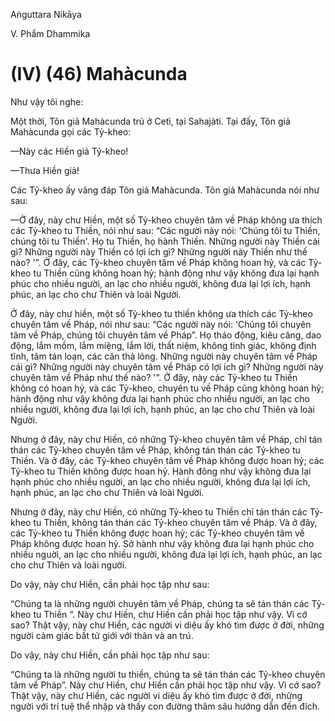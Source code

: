 Aṅguttara Nikāya

V. Phẩm Dhammika

# (IV) (46) Mahàcunda

Như vậy tôi nghe:

Một thời, Tôn giả Mahàcunda trú ở Cetì, tại Sahajàti. Tại đấy, Tôn giả Mahàcunda gọi các Tỷ-kheo:

—Này các Hiền giả Tỷ-kheo!

—Thưa Hiền giả!

Các Tỷ-kheo ấy vâng đáp Tôn giả Mahàcunda. Tôn giả Mahàcunda nói như sau:

—Ở đây, này chư Hiền, một số Tỷ-kheo chuyên tâm về Pháp không ưa thích các Tỷ-kheo tu Thiền, nói như sau: “Các người này nói: 'Chúng tôi tu Thiền, chúng tôi tu Thiền'. Họ tu Thiền, họ hành Thiền. Những người này Thiền cái gì? Những người này Thiền có lợi ích gì? Những người này Thiền như thế nào? '”. Ở đây, các Tỷ-kheo chuyên tâm về Pháp không hoan hỷ, và các Tỷ-kheo tu Thiền cũng không hoan hỷ; hành động như vậy không đưa lại hạnh phúc cho nhiều người, an lạc cho nhiều người, không đưa lại lợi ích, hạnh phúc, an lạc cho chư Thiên và loài Người.

Ở đây, này chư hiền, một số Tỷ-kheo tu thiền không ưa thích các Tỷ-kheo chuyên tâm về Pháp, nói như sau: “Các người này nói: 'Chúng tôi chuyên tâm về Pháp, chúng tôi chuyên tâm về Pháp”. Họ tháo động, kiêu căng, dao động, lắm mồm, lắm miệng, lắm lời, thất niệm, không tỉnh giác, không định tĩnh, tâm tán loạn, các căn thả lỏng. Những người này chuyên tâm về Pháp cái gì? Những người này chuyên tâm về Pháp có lợi ích gì? Những người này chuyên tâm về Pháp như thế nào? '”. Ở đây, này các Tỷ-kheo tu Thiền không có hoan hỷ, và các Tỷ-kheo, chuyên tu về Pháp cũng không hoan hỷ; hành động như vậy không đưa lại hạnh phúc cho nhiều người, an lạc cho nhiều người, không đưa lại lợi ích, hạnh phúc, an lạc cho chư Thiên và loài Người.

Nhưng ở đây, này chư Hiền, có những Tỷ-kheo chuyên tâm về Pháp, chỉ tán thán các Tỷ-kheo chuyên tâm về Pháp, không tán thán các Tỷ-kheo tu Thiền. Và ở đây, các Tỷ-kheo chuyên tâm về Pháp không được hoan hỷ; các Tỷ-kheo tu Thiền không được hoan hỷ. Hành đông như vậy không đưa lại hạnh phúc cho nhiều người, an lạc cho nhiều người, không đưa lại lợi ích, hạnh phúc, an lạc cho chư Thiên và loài Người.

Nhưng ở đây, này chư Hiền, có những Tỷ-kheo tu Thiền chỉ tán thán các Tỷ-kheo tu Thiền, không tán thán các Tỷ-kheo chuyên tâm về Pháp. Và ở đây, các Tỷ-kheo tu Thiền không được hoan hỷ; các Tỷ-kheo chuyên tâm về Pháp không được hoan hỷ. Sở hành như vậy không đưa lại hạnh phúc cho nhiều nguời, an lạc cho nhiều người, không đưa lại lợi ích, hạnh phúc, an lạc cho chư Thiên và loài người.

Do vậy, này chư Hiền, cần phải học tập như sau:

“Chúng ta là những người chuyên tâm về Pháp, chúng ta sẽ tán thán các Tỷ-kheo tu Thiền “. Này chư Hiền, chư Hiền cần phải học tập như vậy. Vì cớ sao? Thật vậy, này chư Hiền, các người vi diệu ấy khó tìm được ở đời, những người cảm giác bất tử giới với thân và an trú.

Do vậy, này chư Hiền, cần phải học tập như sau:

“Chúng ta là những người tu thiền, chúng ta sẽ tán thán các Tỷ-kheo chuyên tâm về Pháp”. Này chư Hiền, chư Hiền cần phải học tập như vậy. Vì cớ sao? Thật vậy, này chư Hiền, các người vi diệu ấy khó tìm được ở đời, những người với trí tuệ thể nhập và thấy con đường thâm sâu hướng dẫn đến đích.

